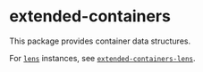 # extended-containers

This package provides container data structures.

For [`lens`](https://hackage.haskell.org/package/lens) instances,
see [`extended-containers-lens`](https://github.com/konsumlamm/extended-containers-lens).
